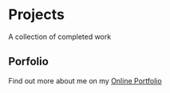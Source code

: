 # Projects
A collection of completed work 

## Porfolio
Find out more about me on my [Online Portfolio](https://free-5170569.webadorsite.com/)
